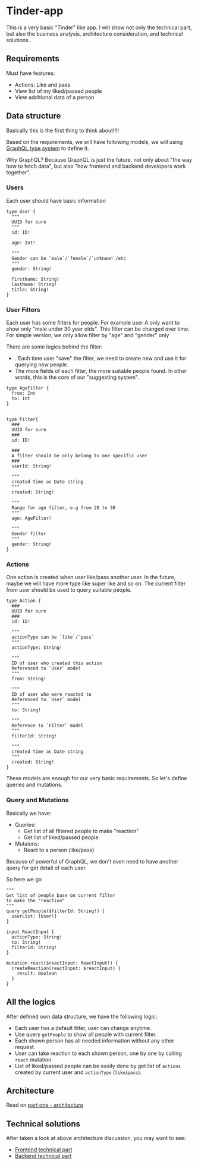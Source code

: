 # Tinder-app
This is a very basic "Tinder" like app. I will show not only the technical part, but also the business analysis, architecture consideration, and technical solutions.

## Requirements

Must have features:
- Actions: Like and pass
- View list of my liked/passed people
- View additional data of a person 

## Data structure

Basically this is the first thing to think about!!!!

Based on the requirements, we will have following models, we will using [GraphQL type system](https://graphql.org/learn/schema/) to define it.

Why GraphQL? Because GraphQL is just the future, not only about "the way how to fetch data", but also "how frontend and backend developers work together".

### Users

Each user should have basic information

```
type User {
  """
  UUID for sure
  """
  id: ID!
  
  age: Int!

  """
  Gender can be `male`/`female`/`unknown`/etc
  """
  gender: String!
  
  firstName: String!
  lastName: String!
  title: String!
}
```

### User Filters

Each user has some filters for people. For example user A only want to show only "male under 30 year olds". This filter can be changed over time. For simple version, we only allow filter by "age" and "gender" only

There are some logics behind the filter:
- . Each time user "save" the filter, we need to create new and use it for querying new people.
- The more fields of each filter, the more suitable people found. In other words, this is the core of our "suggesting system".

```
type AgeFilter {
  from: Int
  to: Int
}


type Filter{
  ###
  UUID for sure
  ###
  id: ID!

  ###
  A filter should be only belong to one specific user
  ###
  userId: String!

  """
  created time as Date string
  """
  created: String!

  """
  Range for age filter, e.g from 20 to 30
  """
  age: AgeFilter!

  """
  Gender filter
  """
  gender: String!
}
```


### Actions

One action is created when user like/pass another user. In the future, maybe we will have more type like super like and so on. The current filter from user should be used to query suitable people.

```
type Action {
  ###
  UUID for sure
  ###
  id: ID!

  """
  actionType can be `like`/`pass`
  """
  actionType: String!

  """
  ID of user who created this action
  Referenced to `User` model
  """
  from: String!

  """
  ID of user who were reacted to
  Referenced to `User` model
  """
  to: String!

  """
  Reference to `Filter` model
  """
  filterId: String!

  """
  created time as Date string
  """
  created: String!
}
```

These models are enough for our very basic requirements. So let's define queries and mutations.

### Query and Mutations

Basically we have:
- Queries:
	- Get list of all filtered people to make "reaction"
	- Get list of liked/passed people
- Mutaions:
	- React to a person (like/pass)

Because of powerful of GraphQL, we don't even need to have another query for get detail of each user.

So here we go

```
"""
Get list of people base on current filter
to make the "reaction"
"""
query getPeople($filterId: String!) {
  userList: [User!]
}
```

```
input ReactInput {
  actionType: String!
  to: String!
  filterId: String!
}

mutation react($reactInput: ReactInput!) {
  createReaction(reactInput: $reactInput) {
    result: Boolean
  }
}
```

## All the logics

After defined own data structure, we have the following logic:
- Each user has a default filter, user can change anytime.
- Use query `getPeople` to show all people with current filter.
- Each shown person has all needed information without any other request.
- User can take reaction to each shown person, one by one by calling `react` mutation.
- List of liked/passed people can be easily done by get list of `actions` created by current user and `actionType` (`like`/`pass`).

## Architecture

Read on [part one - architecture](https://github.com/shinaBR2/tinder-app/blob/main/tutorials/1-Architecture.md)

## Technical solutions

After taken a look at above architecture discussion, you may want to see:
- [Frontend technical part](https://github.com/shinaBR2/tinder-app/blob/main/tutorials/2-Frontend-technical.md)
- [Backend technical part](https://github.com/shinaBR2/tinder-app/blob/main/tutorials/3-Backend-technical.md)
